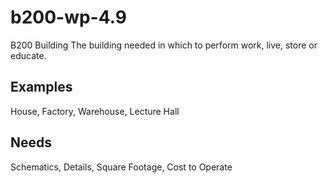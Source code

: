# b200-wp-4.9
B200 Building
The building needed in which to perform work, live, store or educate.

## Examples
House, Factory, Warehouse, Lecture Hall

## Needs
Schematics, Details, Square Footage, Cost to Operate

